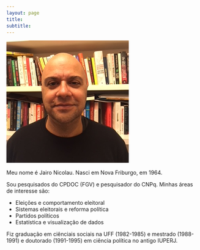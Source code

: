 ```yaml
---
layout: page
title:
subtitle:
---
```

![](/img/foto.png)

Meu nome é Jairo Nicolau. Nasci em Nova Friburgo, em 1964.

Sou pesquisados do CPDOC (FGV) e pesquisador do CNPq. Minhas áreas de interesse são:

- Eleições e comportamento eleitoral
- Sistemas eleitorais e reforma política
- Partidos políticos
- Estatística e visualização de dados

Fiz graduação em ciênciais sociais na UFF (1982-1985) e mestrado (1988-1991) e doutorado (1991-1995) em ciência política no antigo IUPERJ. 

